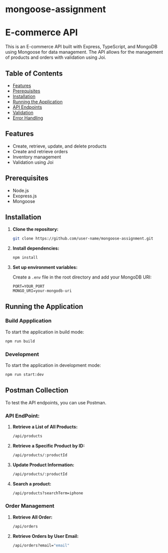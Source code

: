 # mongoose-assignment


# E-commerce API

This is an E-commerce API built with Express, TypeScript, and MongoDB using Mongoose for data management. The API allows for the management of products and orders with validation using Joi.

## Table of Contents

- [Features](#features)
- [Prerequisites](#prerequisites)
- [Installation](#installation)
- [Running the Application](#running-the-application)
- [API Endpoints](#api-endpoints)
- [Validation](#validation)
- [Error Handling](#error-handling)

## Features

- Create, retrieve, update, and delete products
- Create and retrieve orders
- Inventory management
- Validation using Joi

## Prerequisites

- Node.js
- Exopress.js
- Mongoose

## Installation

1. **Clone the repository:**

    ```bash
    git clone https://github.com/user-name/mongoose-assignment.git
    ```

2. **Install dependencies:**

    ```bash
    npm install
    ```

3. **Set up environment variables:**

    Create a `.env` file in the root directory and add your MongoDB URI:

    ```env
    PORT=YOUR_PORT
    MONGO_URI=your-mongodb-uri
    ```

## Running the Application
### Build Appplication 
To start the application in build mode:

```bash
npm run build
```
### Development

To start the application in development mode:

```bash
npm run start:dev
```
## Postman Collection
To test the API endpoints, you can use Postman.
### API EndPoint:

1. **Retrieve a List of All Products:**
    ```bash
    /api/products
    ```
2. **Retrieve a Specific Product by ID:**
    ```bash
    /api/products/:productId
    ```
3. **Update Product Information:**
    ```bash
    /api/products/:productId
    ```
4. **Search a product:**
    ```bash
    /api/products?searchTerm=iphone
    ```
### Order Management

1. **Retrieve All  Order:**
    ```bash
    /api/orders
    ```
2. **Retrieve Orders by User Email:**
    ```bash
    /api/orders?email="email"
    ```
